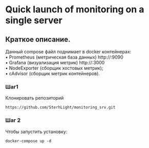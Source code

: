 # Quick launch of monitoring on a single server

## Краткое описание.
Данный compose файл поднимает в docker контейнерах:  
•	Prometheus (метрическая база данных) http://<host-ip>:9090  
•	Grafana (визуализация метрик) http://<host-ip>:3000  
•	NodeExporter (сборщик хостовых метрик);  
•	cAdvisor (сборщик метрик контейнеров).  


### Шаг1

Клонировать репозиторий
```
https://github.com/SterhLight/monitoring_srv.git
```
### Шаг 2

Чтобы запустить установку:
```
docker-compose up -d
```
